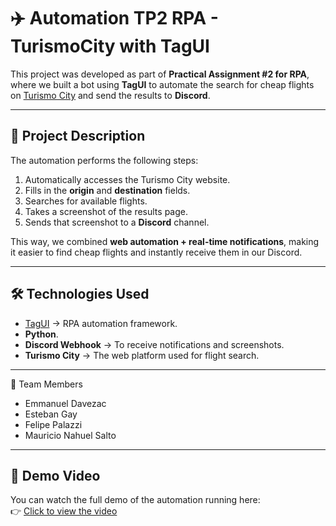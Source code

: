 # ✈️ Automation TP2 RPA - TurismoCity with TagUI

This project was developed as part of **Practical Assignment #2 for RPA**, where we built a bot using **TagUI** to automate the search for cheap flights on [Turismo City](https://www.turismocity.com.ar/) and send the results to **Discord**.

---

## 📌 Project Description

The automation performs the following steps:

1. Automatically accesses the Turismo City website.  
2. Fills in the **origin** and **destination** fields.  
3. Searches for available flights.  
4. Takes a screenshot of the results page.  
5. Sends that screenshot to a **Discord** channel.  

This way, we combined **web automation + real-time notifications**, making it easier to find cheap flights and instantly receive them in our Discord.

---

## 🛠️ Technologies Used

- [TagUI](https://tagui.readthedocs.io/en/latest/) → RPA automation framework.  
- **Python**.  
- **Discord Webhook** → To receive notifications and screenshots.  
- **Turismo City** → The web platform used for flight search.  

---

👥 Team Members
- Emmanuel Davezac  
- Esteban Gay  
- Felipe Palazzi  
- Mauricio Nahuel Salto 

---

## 🎥 Demo Video  

You can watch the full demo of the automation running here:  
👉 [Click to view the video](https://drive.google.com/file/d/1Qb7A0wS_TsMIUit5D3BKSs_kQbrlzku8/view) 
